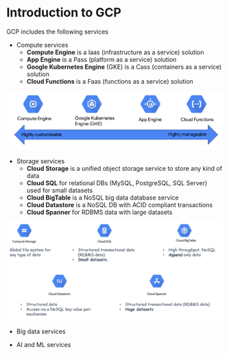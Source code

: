 # Introduction to GCP

GCP includes the following services

- Compute services
  - **Compute Engine** is a Iaas (infrastructure as a service) solution
  - **App Engine** is a Pass (platform as a service) solution
  - **Google Kubernetes Engine** (GKE) is a Cass (containers as a service) solution
  - **Cloud Functions** is a Faas (functions as a service) solution

![](compute-services.png)

- Storage services
  - **Cloud Storage** is a unified object storage service to store any kind of data
  - **Cloud SQL** for relational DBs (MySQL, PostgreSQL, SQL Server) used for small datasets
  - **Cloud BigTable** is a NoSQL big data database service
  - **Cloud Datastore** is a NoSQL DB with ACID compliant transactions
  - **Cloud Spanner** for RDBMS data with large datasets 

![](storage-services.png)

- Big data services

- AI and ML services
